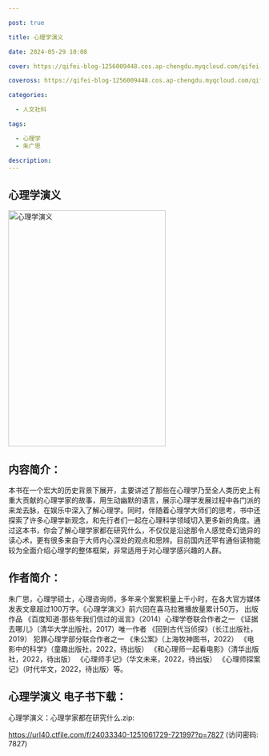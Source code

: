 ```yaml
---

post: true

title: 心理学演义

date: 2024-05-29 10:08

cover: https://qifei-blog-1256009448.cos.ap-chengdu.myqcloud.com/qifei-blog/65bb5388871b83018a21cf07.jpg

coveross: https://qifei-blog-1256009448.cos.ap-chengdu.myqcloud.com/qifei-blog/65bb5388871b83018a21cf07.jpg

categories:

  - 人文社科

tags:

  - 心理学
  - 朱广思

description:
---
```




## 心理学演义
<img alt="心理学演义 " class="aligncenter loading" data-was-processed="true" decoding="async" fetchpriority="high" height="471" src="https://qifei-blog-1256009448.cos.ap-chengdu.myqcloud.com/qifei-blog/65bb5388871b83018a21cf07.jpg" style="cursor: zoom-in;" width="314"/>

## 内容简介：

本书在一个宏大的历史背景下展开，主要讲述了那些在心理学乃至全人类历史上有重大贡献的心理学家的故事，用生动幽默的语言，展示心理学发展过程中各门派的来龙去脉，在娱乐中深入了解心理学。同时，伴随着心理学大师们的思考，书中还探索了许多心理学新观念，和先行者们一起在心理科学领域切入更多新的角度。通过这本书，你会了解心理学家都在研究什么，不仅仅是沿途那令人感觉奇幻诡异的读心术，更有很多来自于大师内心深处的观点和思辨。目前国内还罕有通俗读物能较为全面介绍心理学的整体框架，非常适用于对心理学感兴趣的人群。

## 作者简介：

朱广思，心理学硕士，心理咨询师，多年来个案累积量上千小时，在各大官方媒体发表文章超过100万字。《心理学演义》前六回在喜马拉雅播放量累计50万， 出版作品 《百度知道·那些年我们信过的谣言》（2014）心理学卷联合作者之一 《证据去哪儿》（清华大学出版社，2017）唯一作者 《回到古代当侦探》（长江出版社，2019） 犯罪心理学部分联合作者之一 《朱公案》（上海牧神图书，2022） 《电影中的科学》（童趣出版社，2022，待出版） 《和心理师一起看电影》（清华出版社，2022，待出版） 《心理师手记》（华文未来，2022，待出版） 《心理师探案记》（时代华文，2022，待出版）等。

## 心理学演义 电子书下载：



心理学演义：心理学家都在研究什么.zip: 

https://url40.ctfile.com/f/24033340-1251061729-721997?p=7827 (访问密码: 7827)
